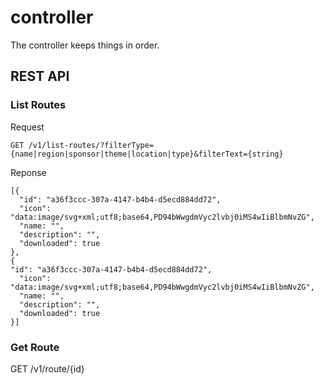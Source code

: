 # controller

The controller keeps things in order.

## REST API

### List Routes

Request
```
GET /v1/list-routes/?filterType={name|region|sponsor|theme|location|type}&filterText={string}
```

Reponse
```
[{
  "id": "a36f3ccc-307a-4147-b4b4-d5ecd884dd72",
  "icon": "data:image/svg+xml;utf8;base64,PD94bWwgdmVyc2lvbj0iMS4wIiBlbmNvZG",
  "name: "",
  "description": "",
  "downloaded": true
},
{
"id": "a36f3ccc-307a-4147-b4b4-d5ecd884dd72",
  "icon": "data:image/svg+xml;utf8;base64,PD94bWwgdmVyc2lvbj0iMS4wIiBlbmNvZG",
  "name: "",
  "description": "",
  "downloaded": true
}]
```
### Get Route
GET /v1/route/{id}

